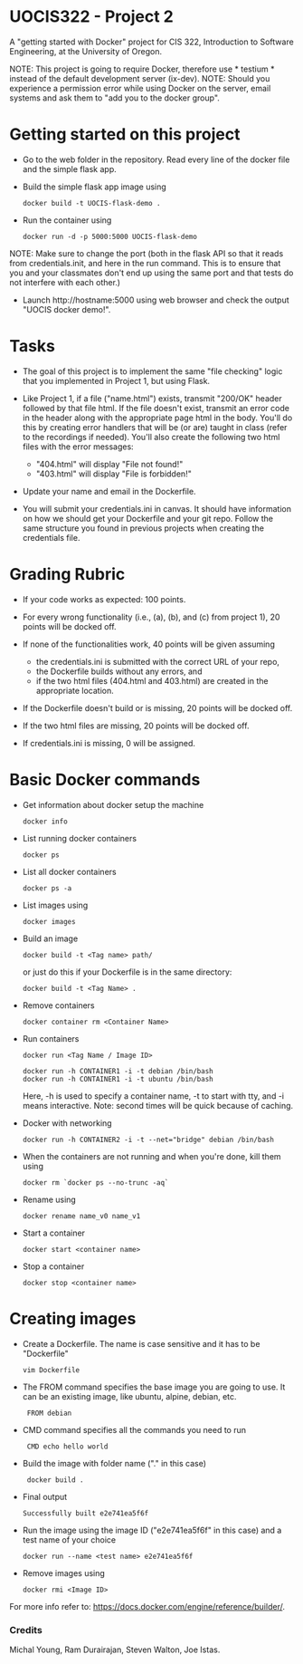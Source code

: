 # UOCIS322 - Project 2 #

A "getting started with Docker" project for CIS 322, Introduction to Software Engineering, at the University of Oregon.

NOTE: This project is going to require Docker, therefore use * testium * instead of the default development server (ix-dev).
NOTE: Should you experience a permission error while using Docker on the server, email systems and ask them to "add you to the docker group".

# Getting started on this project

* Go to the web folder in the repository. Read every line of the docker file and the simple flask app.

* Build the simple flask app image using

  ```
  docker build -t UOCIS-flask-demo .
  ```

* Run the container using

  ```
  docker run -d -p 5000:5000 UOCIS-flask-demo
  ```
NOTE: Make sure to change the port (both in the flask API so that it reads from credentials.init, and here in the run command. This is to ensure that you and your classmates don't end up using the same port and that tests do not interfere with each other.)
* Launch http://hostname:5000 using web browser and check the output "UOCIS docker demo!".

# Tasks

* The goal of this project is to implement the same "file checking" logic that you implemented in Project 1, but using Flask.

* Like Project 1, if a file ("name.html") exists, transmit "200/OK" header followed by that file html. If the file doesn't exist, transmit an error code in the header along with the appropriate page html in the body. You'll do this by creating error handlers that will be (or are) taught in class (refer to the recordings if needed). You'll also create the following two html files with the error messages:
    * "404.html" will display "File not found!"
    * "403.html" will display "File is forbidden!"

* Update your name and email in the Dockerfile.

* You will submit your credentials.ini in canvas. It should have information on how we should get your Dockerfile and your git repo. Follow the same structure you found in previous projects when creating the credentials file.

# Grading Rubric
* If your code works as expected: 100 points.

* For every wrong functionality (i.e., (a), (b), and (c) from project 1), 20 points will be docked off.

* If none of the functionalities work, 40 points will be given assuming
    * the credentials.ini is submitted with the correct URL of your repo,
    * the Dockerfile builds without any errors, and
    * if the two html files (404.html and 403.html) are created in the appropriate location.

* If the Dockerfile doesn't build or is missing, 20 points will be docked off.

* If the two html files are missing, 20 points will be docked off.

* If credentials.ini is missing, 0 will be assigned.

# Basic Docker commands

* Get information about docker setup the machine

  ```
  docker info
  ```

* List running docker containers

  ```
  docker ps
  ```

* List all docker containers

  ```
  docker ps -a
  ```

* List images using

  ```
  docker images
  ```

* Build an image

  ```
  docker build -t <Tag name> path/
  ```

  or just do this if your Dockerfile is in the same directory:
  ```
  docker build -t <Tag Name> .
  ```

* Remove containers

  ```
  docker container rm <Container Name>
  ```

* Run containers
  ```
  docker run <Tag Name / Image ID>
  ```

  ```
  docker run -h CONTAINER1 -i -t debian /bin/bash
  docker run -h CONTAINER1 -i -t ubuntu /bin/bash
  ```

  Here, -h is used to specify a container name, -t to start with tty, and -i means interactive. Note: second times will be quick because of caching.

* Docker with networking

  ```
  docker run -h CONTAINER2 -i -t --net="bridge" debian /bin/bash
  ```

* When the containers are not running and when you're done, kill them using

  ```
  docker rm `docker ps --no-trunc -aq`
  ```

* Rename using

  ```
  docker rename name_v0 name_v1
  ```

* Start a container

  ```
  docker start <container name>
  ```

* Stop a container

  ```
  docker stop <container name>
  ```

# Creating images

* Create a Dockerfile. The name is case sensitive and it has to be "Dockerfile"

  ```
  vim Dockerfile
  ```

* The FROM command specifies the base image you are going to use. It can be an existing image, like ubuntu, alpine, debian, etc.

  ```
   FROM debian
  ```

* CMD command specifies all the commands you need to run

  ```
   CMD echo hello world
  ```

* Build the image with folder name ("." in this case)

  ```
   docker build .
  ```

* Final output
  ```
  Successfully built e2e741ea5f6f  
  ```

* Run the image using the image ID ("e2e741ea5f6f" in this case) and a test name of your choice

  ```
  docker run --name <test name> e2e741ea5f6f
  ```

* Remove images using

  ```
  docker rmi <Image ID>
  ```

For more info refer to: https://docs.docker.com/engine/reference/builder/.

### Credits ###

Michal Young, Ram Durairajan, Steven Walton, Joe Istas.
